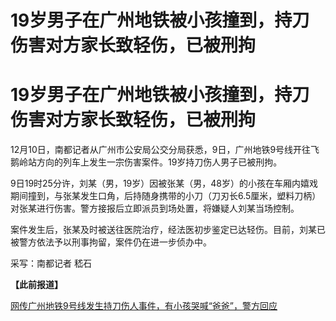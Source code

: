 # 19岁男子在广州地铁被小孩撞到，持刀伤害对方家长致轻伤，已被刑拘

# 19岁男子在广州地铁被小孩撞到，持刀伤害对方家长致轻伤，已被刑拘

12月10日，南都记者从广州市公安局公交分局获悉，9日，广州地铁9号线开往飞鹅岭站方向的列车上发生一宗伤害案件。19岁持刀伤人男子已被刑拘。

9日19时25分许，刘某（男，19岁）因被张某（男，48岁）的小孩在车厢内嬉戏期间撞到，与张某发生口角，后持随身携带的小刀（刀刃长6.5厘米，塑料刀柄）对张某进行伤害。警方接报后立即派员到场处置，将嫌疑人刘某当场控制。

案件发生后，张某及时被送往医院治疗，经法医初步鉴定已达轻伤。目前，刘某已被警方依法予以刑事拘留，案件仍在进一步侦办中。

采写：南都记者 嵇石

**【此前报道】**

[网传广州地铁9号线发生持刀伤人事件，有小孩哭喊“爸爸”，警方回应](https://news.qq.com/rain/a/20231210A029JE00)

